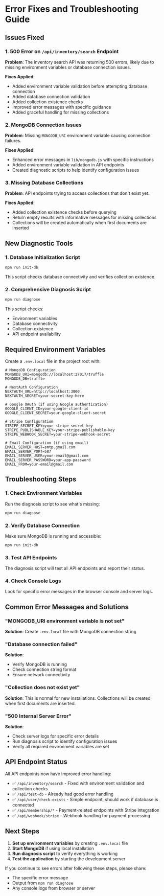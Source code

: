 # Error Fixes and Troubleshooting Guide

## Issues Fixed

### 1. 500 Error on `/api/inventory/search` Endpoint

**Problem**: The inventory search API was returning 500 errors, likely due to missing environment variables or database connection issues.

**Fixes Applied**:
- Added environment variable validation before attempting database connection
- Added database connection validation
- Added collection existence checks
- Improved error messages with specific guidance
- Added graceful handling for missing collections

### 2. MongoDB Connection Issues

**Problem**: Missing `MONGODB_URI` environment variable causing connection failures.

**Fixes Applied**:
- Enhanced error messages in `lib/mongodb.js` with specific instructions
- Added environment variable validation in API endpoints
- Created diagnostic scripts to help identify configuration issues

### 3. Missing Database Collections

**Problem**: API endpoints trying to access collections that don't exist yet.

**Fixes Applied**:
- Added collection existence checks before querying
- Return empty results with informative messages for missing collections
- Collections will be created automatically when first documents are inserted

## New Diagnostic Tools

### 1. Database Initialization Script
```bash
npm run init-db
```
This script checks database connectivity and verifies collection existence.

### 2. Comprehensive Diagnosis Script
```bash
npm run diagnose
```
This script checks:
- Environment variables
- Database connectivity
- Collection existence
- API endpoint availability

## Required Environment Variables

Create a `.env.local` file in the project root with:

```env
# MongoDB Configuration
MONGODB_URI=mongodb://localhost:27017/truffle
MONGODB_DB=truffle

# NextAuth Configuration
NEXTAUTH_URL=http://localhost:3000
NEXTAUTH_SECRET=your-secret-key-here

# Google OAuth (if using Google authentication)
GOOGLE_CLIENT_ID=your-google-client-id
GOOGLE_CLIENT_SECRET=your-google-client-secret

# Stripe Configuration
STRIPE_SECRET_KEY=your-stripe-secret-key
STRIPE_PUBLISHABLE_KEY=your-stripe-publishable-key
STRIPE_WEBHOOK_SECRET=your-stripe-webhook-secret

# Email Configuration (if using email)
EMAIL_SERVER_HOST=smtp.gmail.com
EMAIL_SERVER_PORT=587
EMAIL_SERVER_USER=your-email@gmail.com
EMAIL_SERVER_PASSWORD=your-app-password
EMAIL_FROM=your-email@gmail.com
```

## Troubleshooting Steps

### 1. Check Environment Variables
Run the diagnosis script to see what's missing:
```bash
npm run diagnose
```

### 2. Verify Database Connection
Make sure MongoDB is running and accessible:
```bash
npm run init-db
```

### 3. Test API Endpoints
The diagnosis script will test all API endpoints and report their status.

### 4. Check Console Logs
Look for specific error messages in the browser console and server logs.

## Common Error Messages and Solutions

### "MONGODB_URI environment variable is not set"
**Solution**: Create `.env.local` file with MongoDB connection string

### "Database connection failed"
**Solution**: 
- Verify MongoDB is running
- Check connection string format
- Ensure network connectivity

### "Collection does not exist yet"
**Solution**: This is normal for new installations. Collections will be created when first documents are inserted.

### "500 Internal Server Error"
**Solution**: 
- Check server logs for specific error details
- Run diagnosis script to identify configuration issues
- Verify all required environment variables are set

## API Endpoint Status

All API endpoints now have improved error handling:

- ✅ `/api/inventory/search` - Fixed with environment validation and collection checks
- ✅ `/api/test-db` - Already had good error handling
- ✅ `/api/user/check-exists` - Simple endpoint, should work if database is connected
- ✅ `/api/membership/*` - Payment-related endpoints with Stripe integration
- ✅ `/api/webhook/stripe` - Webhook handling for payment processing

## Next Steps

1. **Set up environment variables** by creating `.env.local` file
2. **Start MongoDB** if using local installation
3. **Run diagnosis script** to verify everything is working
4. **Test the application** by starting the development server

If you continue to see errors after following these steps, please share:
- The specific error message
- Output from `npm run diagnose`
- Any console logs from browser or server

